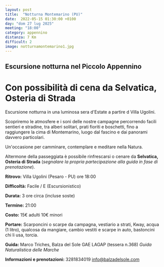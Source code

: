```yaml
---
layout: post
title:  "Notturna Montemarino (PU)"
date:  2022-05-15 01:30:00 +0100
day: "dom 27 lug 2025"
meeting: "18:00"
category: appennino
distanza: 7 Km  
difficult: 2
image: notturnamontemarino1.jpg
---
```


## Escursione notturna nel Piccolo Appennino

# Con possibilità di cena da Selvatica, Osteria di Strada

Escursione notturna in una luminosa sera d'Estate a partire d Villa Ugolini.

Scopriremo le atmosfere e i soni delle nostre campagne percorrendo facili sentieri e stradine, tra alberi solitari, prati fioriti e boschetti, fino a raggiungere la cima di Montemarino, luogo dal fascino e dai panorami davvero particolari.

Un'occasione per camminare, contemplare e meditare nella Natura.

Altermone della passeggiata è possibile rinfrescarsi o cenare da **Selvatica, Osteria di Strada** (*segnalare la propria partecipazione alla guida in fase di prenotazione*).

**Ritrovo:** Villa Ugolini (Pesaro - PU) ore 18:00

**Difficoltà:** Facile / E (Escursionistico)

**Durata:** 3 ore circa (incluse soste)

**Termine:** 21:00

**Costo:** 15€ adulti   10€ minori

**Portare:** Scarponcini o scarpe da campagna, vestiario a strati, Kway, acqua (1 litro), qualcosa da mangiare, cambio vestiti e scarpe in auto, bastoncini chi li usa, torcia.

**Guida:** Marco Triches, Balza del Sole GAE LAGAP (tessera n.368)
*Guida Naturalistica delle Marche*

**Informazioni e prenotazioni:** 3281834019 info@balzadelsole.com
